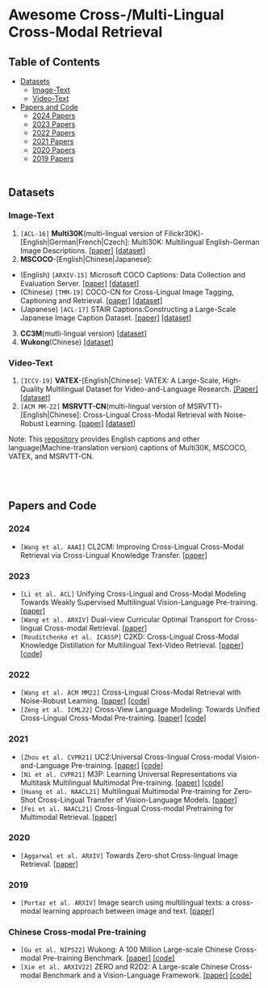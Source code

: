 # Awesome Cross-/Multi-Lingual Cross-Modal Retrieval 


## Table of Contents
* [Datasets](#datasets)
  * [Image-Text](#image-text)
  * [Video-Text](#video-text)
* [Papers and Code](#papers-and-code)
  * [2024 Papers](#2024)
  * [2023 Papers](#2023)
  * [2022 Papers](#2022)
  * [2021 Papers](#2021)
  * [2020 Papers](#2020)
  * [2019 Papers](#2019)
<br></br>

## Datasets
### Image-Text
1. `[ACL-16]` **Multi30K**(multi-lingual version of Filickr30K)-[English|German|French|Czech]: Multi30K: Multilingual English-German Image Descriptions. [[paper]](https://aclanthology.org/W16-3210.pdf) [[dataset]](https://github.com/multi30k/dataset)
2.  **MSCOCO**-[English|Chinese|Japanese]: 
  - (English) `[ARXIV-15]` Microsoft COCO Captions: Data Collection and Evaluation Server. [[paper]](https://arxiv.org/abs/1504.00325) [[dataset]](https://cocodataset.org/#home)
  - (Chinese) `[TMM-19]` COCO-CN for Cross-Lingual Image Tagging, Captioning and Retrieval. [[paper]](https://arxiv.org/pdf/1805.08661.pdf) [[dataset]](https://github.com/li-xirong/coco-cn)
  - (Japanese) `[ACL-17]` STAIR Captions:Constructing a Large-Scale Japanese Image Caption Dataset. [[paper]](https://arxiv.org/pdf/1705.00823v1.pdf) [[dataset]](https://github.com/STAIR-Lab-CIT/STAIR-captions)
3. **CC3M**(mutli-lingual version) [[dataset]](https://github.com/zmykevin/UC2)
4. **Wukong**(Chinese) [[dataset]](https://wukong-dataset.github.io/wukong-dataset/)
### Video-Text
1. `[ICCV-19]` **VATEX**-[English|Chinese]: VATEX: A Large-Scale, High-Quality Multilingual Dataset for Video-and-Language Research. [[Paper]](https://arxiv.org/abs/1904.03493) [[dataset]](https://eric-xw.github.io/vatex-website/about.html)
2. `[ACM MM-22]` **MSRVTT-CN**(multi-lingual version of MSRVTT)-[English|Chinese]: Cross-Lingual Cross-Modal Retrieval with Noise-Robust Learning. [[paper]](https://arxiv.org/abs/2208.12526) [[dataset]](https://arxiv.org/abs/2208.12526)

Note: This [repository](https://arxiv.org/abs/2208.12526) provides English captions and other language(Machine-translation version) captions of Multi30K, MSCOCO, VATEX, and MSRVTT-CN.

<br></br>

## Papers and Code
### 2024
- `[Wang et al. AAAI]` CL2CM: Improving Cross-Lingual Cross-Modal Retrieval via Cross-Lingual Knowledge Transfer. [[paper]](https://arxiv.org/pdf/2312.08984.pdf)
### 2023
- `[Li et al. ACL]` Unifying Cross-Lingual and Cross-Modal Modeling Towards Weakly Supervised Multilingual Vision-Language Pre-training. [[paper]](https://aclanthology.org/2023.acl-long.327/)
- `[Wang et al. ARXIV]` Dual-view Curricular Optimal Transport for Cross-lingual Cross-modal Retrieval. [[paper]](https://arxiv.org/pdf/2309.05451.pdf)
- `[Rouditchenko et al. ICASSP]` C2KD: Cross-Lingual Cross-Modal Knowledge Distillation for Multilingual Text-Video Retrieval. [[paper]](https://arxiv.org/abs/2210.03625) [[code]](https://github.com/roudimit/c2kd)
### 2022
- `[Wang et al. ACM MM22]` Cross-Lingual Cross-Modal Retrieval with Noise-Robust Learning. [[paper]](https://arxiv.org/abs/2208.12526)  [[code]](https://github.com/HuiGuanLab/nrccr)
- `[Zeng et al. ICML22]` Cross-View Language Modeling: Towards Unified Cross-Lingual Cross-Modal Pre-training. [[paper]](https://arxiv.org/abs/2206.00621)  [[code]](https://github.com/zengyan-97/CCLM)

### 2021
- `[Zhou et al. CVPR21]` UC2:Universal Cross-lingual Cross-modal Vision-and-Language Pre-training. [[paper]](https://openaccess.thecvf.com/content/CVPR2021/papers/Zhou_UC2_Universal_Cross-Lingual_Cross-Modal_Vision-and-Language_Pre-Training_CVPR_2021_paper.pdf)  [[code]](https://github.com/zmykevin/UC2)
- `[Ni et al. CVPR21]` M3P: Learning Universal Representations via Multitask Multilingual Multimodal Pre-training. [[paper]](https://openaccess.thecvf.com/content/CVPR2021/papers/Ni_M3P_Learning_Universal_Representations_via_Multitask_Multilingual_Multimodal_Pre-Training_CVPR_2021_paper.pdf)  [[code]](https://github.com/microsoft/M3P)
- `[Huang et al. NAACL21]` Multilingual Multimodal Pre-training for Zero-Shot Cross-Lingual Transfer of Vision-Language Models. [[paper]](https://arxiv.org/abs/2103.08849) 
- `[Fei et al. NAACL21]` Cross-lingual Cross-modal Pretraining for Multimodal Retrieval. [[paper]](https://aclanthology.org/2021.naacl-main.285.pdf)

### 2020
- `[Aggarwal et al. ARXIV]` Towards Zero-shot Cross-lingual Image Retrieval. [[paper]](https://arxiv.org/abs/2012.05107)

### 2019
- `[Portaz et al. ARXIV]` Image search using multilingual texts: a cross-modal learning approach between image and text. [[paper]](https://arxiv.org/abs/1903.11299)

### Chinese Cross-modal Pre-training
- `[Gu et al. NIPS22]` Wukong: A 100 Million Large-scale Chinese Cross-modal Pre-training Benchmark. [[paper]](https://proceedings.neurips.cc/paper_files/paper/2022/file/a90b9a09a6ee43d6631cf42e225d73b4-Paper-Datasets_and_Benchmarks.pdf) [[code]](https://wukong-dataset.github.io/wukong-dataset/)
- `[Xie et al. ARXIV22]` ZERO and R2D2: A Large-scale Chinese Cross-modal Benchmark and a Vision-Language Framework. [[paper]](https://arxiv.org/pdf/2205.03860.pdf) [[code]](https://github.com/yuxie11/R2D2)

